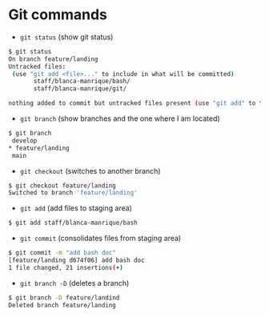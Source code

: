  # Git commands

 - `git status` (show git status)

 ```sh
 $ git status
On branch feature/landing
Untracked files:
  (use "git add <file>..." to include in what will be committed)
        staff/blanca-manrique/bash/
        staff/blanca-manrique/git/

nothing added to commit but untracked files present (use "git add" to track)
 ```

 - `git branch` (show branches and the one where I am located)

 ```sh
 $ git branch
  develop
* feature/landing
  main
 ```  

  - `git checkout` (switches to another branch)

 ```sh
 $ git checkout feature/landing
Switched to branch 'feature/landing'
 ```  

- `git add` (add files to staging area)

 ```sh
 $ git add staff/blanca-manrique/bash
 ```  

  - `git commit` (consolidates files from staging area)

 ```sh
 $ git commit -m "add bash doc"
[feature/landing d674f06] add bash doc
 1 file changed, 21 insertions(+)
 ```  

  - `git branch -D` (deletes a branch)

 ```sh
 $ git branch -D feature/landind
 Deleted branch feature/landing
 ```  
